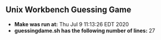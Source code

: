 ## Unix Workbench Guessing Game
- **Make was run at:**
Thu Jul  9 11:13:26 EDT 2020
- **guessingdame.sh has the following number of lines:**
      27
